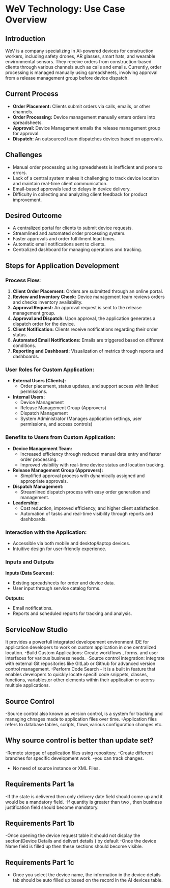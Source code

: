 # WeV Technology: Use Case Overview

## Introduction

WeV is a company specializing in AI-powered devices for construction workers, including safety drones, AR glasses, smart hats, and wearable environmental sensors. They receive orders from construction-based clients through various channels such as calls and emails. Currently, order processing is managed manually using spreadsheets, involving approval from a release management group before device dispatch.

## Current Process

- **Order Placement:** Clients submit orders via calls, emails, or other channels.
- **Order Processing:** Device management manually enters orders into spreadsheets.
- **Approval:** Device Management emails the release management group for approval.
- **Dispatch:** An outsourced team dispatches devices based on approvals.

## Challenges

- Manual order processing using spreadsheets is inefficient and prone to errors.
- Lack of a central system makes it challenging to track device location and maintain real-time client communication.
- Email-based approvals lead to delays in device delivery.
- Difficulty in collecting and analyzing client feedback for product improvement.

## Desired Outcome

- A centralized portal for clients to submit device requests.
- Streamlined and automated order processing system.
- Faster approvals and order fulfillment lead times.
- Automatic email notifications sent to clients.
- Centralized dashboard for managing operations and tracking.

## Steps for Application Development

### Process Flow:

1. **Client Order Placement:** Orders are submitted through an online portal.
2. **Review and Inventory Check:** Device management team reviews orders and checks inventory availability.
3. **Approval Request:** An approval request is sent to the release management group.
4. **Approval and Dispatch:** Upon approval, the application generates a dispatch order for the device.
5. **Client Notification:** Clients receive notifications regarding their order status.
6. **Automated Email Notifications:** Emails are triggered based on different conditions.
7. **Reporting and Dashboard:** Visualization of metrics through reports and dashboards.

### User Roles for Custom Application:

- **External Users (Clients):**
  - Order placement, status updates, and support access with limited permissions.
- **Internal Users:**
  - Device Management
  - Release Management Group (Approvers)
  - Dispatch Management
  - System Administrator (Manages application settings, user permissions, and access controls)

### Benefits to Users from Custom Application:

- **Device Management Team:**
  - Increased efficiency through reduced manual data entry and faster order processing.
  - Improved visibility with real-time device status and location tracking.
- **Release Management Group (Approvers):**
  - Simplified approval process with dynamically assigned and appropriate approvals.
- **Dispatch Management:**
  - Streamlined dispatch process with easy order generation and management.
- **Leadership:**
  - Cost reduction, improved efficiency, and higher client satisfaction.
  - Automation of tasks and real-time visibility through reports and dashboards.

### Interaction with the Application:

- Accessible via both mobile and desktop/laptop devices.
- Intuitive design for user-friendly experience.

### Inputs and Outputs

**Inputs (Data Sources):**
- Existing spreadsheets for order and device data.
- User input through service catalog forms.

**Outputs:**
- Email notifications.
- Reports and scheduled reports for tracking and analysis.

## ServiceNow Studio

It provides a powerfull integrated developement environment IDE for application developers to work on custom application in one centralized location.
-Build Custom Applications: Create workflows , forms. and user interfaces for various business needs. 
-Source control integration: integrate with external Git repositories like GitLab or Github for advanced version control management.
-Perform Code Search - It is a built in feature that enables developers to quickly locate specifi code snippets, classes, functions, variables,or other elements within their application or acorss multiple applications.


## Source Control 
-Source control also known as version control, is a system for tracking and managing chnages made to application files over time.
-Application files refers to database tables, scripts, flows,various configuration changes etc.


## Why source control is better than update set?
-Remote storgae of application files  using repository.
-Create different branches for specific development work.
-you can track changes.
- No need of source instance or XML Files.


## Requirements Part 1a
-If the state is delivered then only delivery date field should come up and it would be a mandatory field.
-If quantity is greater than two , then business justification field should become mandatory.

## Requirements Part 1b
-Once opening the device request table it should not display the section(Device Details and delivert details ) by default
-Once the device Name field is filled up then these sections should become visible.

## Requirements Part 1c
- Once you select the device name, the information in the device details tab should be auto filled up based on the record in the AI devices table.